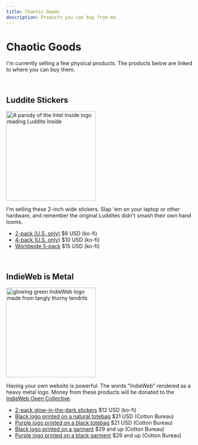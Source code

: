 ```yaml
---
title: Chaotic Goods
description: Products you can buy from me.
---
```


# Chaotic Goods

I'm currently selling a few physical products. The products below are linked to where you can buy them. 

&nbsp;

## Luddite Stickers
<img src="/img/static/luddite.png" alt="A parody of the Intel Inside logo reading Luddite Inside" width="240" height="240" loading="lazy">

I'm selling these 2-inch wide stickers. Slap 'em on your laptop or other hardware, and remember the original Luddites didn't smash their own hand looms.

- [2-pack (U.S. only)](https://ko-fi.com/s/7ff96b0a15) $6 USD (ko-fi)
- [4-pack (U.S. only)](https://ko-fi.com/s/871275c3cc) $10 USD (ko-fi)
- [Worldwide 5-pack](https://ko-fi.com/s/6d32090a72) $15 USD (ko-fi)

&nbsp;

## IndieWeb is Metal
<img src="/img/post-images/2025-indieweb-glowing.jpg" alt="glowing green IndieWeb logo made from tangly thorny tendrils" width="240" height="240" loading="lazy">

Having your own website is powerful. The words "IndieWeb" rendered as a heavy metal logo. Money from these products will be donated to the [IndieWeb Open Collective](https://opencollective.com/indieweb).

- [2-pack glow-in-the-dark stickers](https://ko-fi.com/s/a4d98e4503) $12 USD (ko-fi)
- [Black logo printed on a natural totebag](https://cottonbureau.com/p/476ZPW/tote/indieweb-is-metal) $21 USD (Cotton Bureau)
- [Purple logo printed on a black totebag](https://cottonbureau.com/p/PK5UV6/tote/indieweb-is-metal-purple-on-black) $21 USD (Cotton Bureau)
- [Black logo printed on a garment](https://cottonbureau.com/p/2RF754/shirt/indieweb-is-metal) $29 and up (Cotton Bureau)
- [Purple logo printed on a black garment](https://cottonbureau.com/p/SAGWTG/shirt/indieweb-is-metal-purple-on-black) $29 and up (Cotton Bureau)
